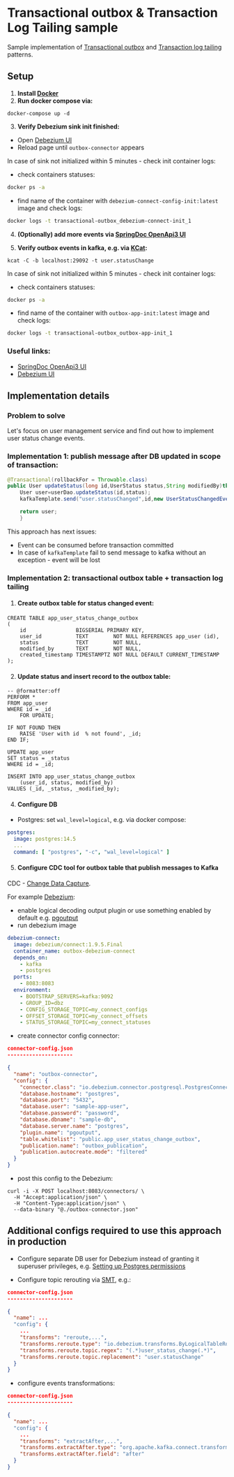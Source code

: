 # Transactional outbox & Transaction Log Tailing sample

Sample implementation
of [Transactional outbox](https://microservices.io/patterns/data/transactional-outbox.html)
and [Transaction log tailing](https://microservices.io/patterns/data/transaction-log-tailing.html)
patterns.

## Setup

1. **Install [Docker](https://www.docker.com/)**
2. **Run docker compose via:**

```
docker-compose up -d
```

3. **Verify Debezium sink init finished:**

- Open [Debezium UI](http://localhost:8084/)
- Reload page until `outbox-connector` appears

In case of sink not initialized within 5 minutes - check init container logs:

- check containers statuses:

```sh
docker ps -a
```

- find name of the container with `debezium-connect-config-init:latest` image and check logs:

```sh
docker logs -t transactional-outbox_debezium-connect-init_1
```

4. **(Optionally) add more events
   via [SpringDoc OpenApi3 UI](http://localhost:8081/swagger-ui/index.html)**

5. **Verify outbox events in kafka, e.g. via [KCat](https://github.com/edenhill/kcat):**

```shell
kcat -C -b localhost:29092 -t user.statusChange
```

In case of sink not initialized within 5 minutes - check init container logs:

- check containers statuses:

```sh
docker ps -a
```

- find name of the container with `outbox-app-init:latest` image and check logs:

```sh
docker logs -t transactional-outbox_outbox-app-init_1
```

### Useful links:

- [SpringDoc OpenApi3 UI](http://localhost:8080/swagger-ui/index.html)
- [Debezium UI](http://localhost:8084)

## Implementation details

### Problem to solve

Let's focus on user management service and find out how to implement user status change events.

### Implementation 1: publish message after DB updated in scope of transaction:

```java
@Transactional(rollbackFor = Throwable.class)
public User updateStatus(long id,UserStatus status,String modifiedBy)throws TaskNotFoundException{
    User user=userDao.updateStatus(id,status);
    kafkaTemplate.send("user.statusChanged",id,new UserStatusChangedEvent(id,status,modifiedBy));

    return user;
    }
```

This approach has next issues:

- Event can be consumed before transaction committed
- In case of `kafkaTemplate` fail to send message to kafka without an exception - event will be lost

### Implementation 2: transactional outbox table + transaction log tailing

1. #### Create outbox table for status changed event:

```postgresql
CREATE TABLE app_user_status_change_outbox
(
    id                BIGSERIAL PRIMARY KEY,
    user_id           TEXT        NOT NULL REFERENCES app_user (id),
    status            TEXT        NOT NULL,
    modified_by       TEXT        NOT NULL,
    created_timestamp TIMESTAMPTZ NOT NULL DEFAULT CURRENT_TIMESTAMP
);
```

2. #### Update status and insert record to the outbox table:

```postgresql
-- @formatter:off
PERFORM *
FROM app_user
WHERE id = _id
    FOR UPDATE;

IF NOT FOUND THEN
    RAISE 'User with id  % not found', _id;
END IF;

UPDATE app_user
SET status = _status
WHERE id = _id;

INSERT INTO app_user_status_change_outbox
    (user_id, status, modified_by)
VALUES (_id, _status, _modified_by);
```

4. #### Configure DB

- Postgres: set `wal_level=logical`, e.g. via docker compose:

```yaml
postgres:
  image: postgres:14.5
  ...
  command: [ "postgres", "-c", "wal_level=logical" ]
```

5. #### Configure CDC tool for outbox table that publish messages to Kafka

CDC - [Change Data Capture](https://en.wikipedia.org/wiki/Change_data_capture).

For example [Debezium](https://debezium.io/):

- enable logical decoding output plugin or use something enabled by default
  e.g. [pgoutput](https://access.redhat.com/documentation/en-us/red_hat_integration/2019-12/html/change_data_capture_user_guide/debezium-connector-for-postgresql#output-plugin)
- run debezium image

```yaml
debezium-connect:
  image: debezium/connect:1.9.5.Final
  container_name: outbox-debezium-connect
  depends_on:
    - kafka
    - postgres
  ports:
    - 8083:8083
  environment:
    - BOOTSTRAP_SERVERS=kafka:9092
    - GROUP_ID=dbz
    - CONFIG_STORAGE_TOPIC=my_connect_configs
    - OFFSET_STORAGE_TOPIC=my_connect_offsets
    - STATUS_STORAGE_TOPIC=my_connect_statuses
```

- create connector config connector:

```json
connector-config.json
---------------------

{
  "name": "outbox-connector",
  "config": {
    "connector.class": "io.debezium.connector.postgresql.PostgresConnector",
    "database.hostname": "postgres",
    "database.port": "5432",
    "database.user": "sample-app-user",
    "database.password": "password",
    "database.dbname": "sample-db",
    "database.server.name": "postgres",
    "plugin.name": "pgoutput",
    "table.whitelist": "public.app_user_status_change_outbox",
    "publication.name": "outbox_publication",
    "publication.autocreate.mode": "filtered"
  }
}

```

- post this config to the Debezium:

```shell
curl -i -X POST localhost:8083/connectors/ \
  -H "Accept:application/json" \
  -H "Content-Type:application/json" \
  --data-binary "@./outbox-connector.json"
```

## Additional configs required to use this approach in production

- Configure separate DB user for Debezium instead of granting it superuser privileges,
  e.g. [Setting up Postgres permissions](https://debezium.io/documentation/reference/1.9/connectors/postgresql.html#postgresql-permissions)

- Configure topic rerouting
  via [SMT](https://docs.confluent.io/platform/current/connect/transforms/overview.html), e.g.:

```json
connector-config.json
---------------------

{
  "name": ...
  "config": {
    ...
    "transforms": "reroute,...",
    "transforms.reroute.type": "io.debezium.transforms.ByLogicalTableRouter",
    "transforms.reroute.topic.regex": "(.*)user_status_change(.*)",
    "transforms.reroute.topic.replacement": "user.statusChange"
  }
}
```

- configure events transformations:

```json
connector-config.json
---------------------

{
  "name": ...
  "config": {
    ...
    "transforms": "extractAfter,...",
    "transforms.extractAfter.type": "org.apache.kafka.connect.transforms.ExtractField$Value",
    "transforms.extractAfter.field": "after"
  }
}
```
